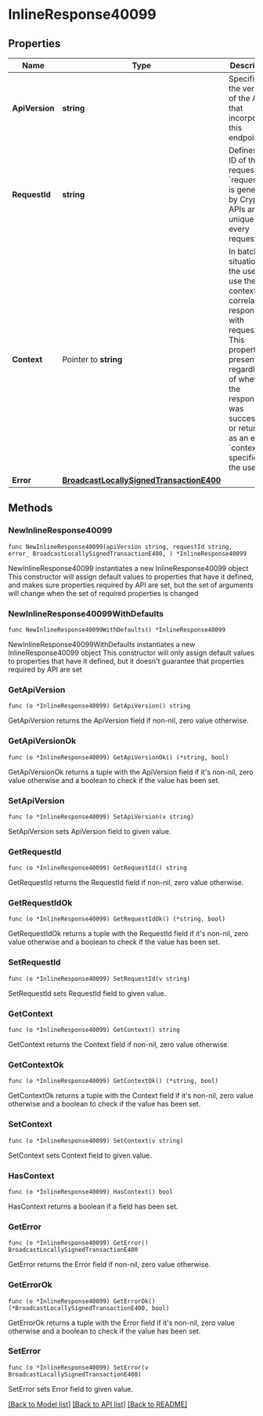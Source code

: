 # InlineResponse40099

## Properties

Name | Type | Description | Notes
------------ | ------------- | ------------- | -------------
**ApiVersion** | **string** | Specifies the version of the API that incorporates this endpoint. | 
**RequestId** | **string** | Defines the ID of the request. The &#x60;requestId&#x60; is generated by Crypto APIs and it&#39;s unique for every request. | 
**Context** | Pointer to **string** | In batch situations the user can use the context to correlate responses with requests. This property is present regardless of whether the response was successful or returned as an error. &#x60;context&#x60; is specified by the user. | [optional] 
**Error** | [**BroadcastLocallySignedTransactionE400**](BroadcastLocallySignedTransactionE400.md) |  | 

## Methods

### NewInlineResponse40099

`func NewInlineResponse40099(apiVersion string, requestId string, error_ BroadcastLocallySignedTransactionE400, ) *InlineResponse40099`

NewInlineResponse40099 instantiates a new InlineResponse40099 object
This constructor will assign default values to properties that have it defined,
and makes sure properties required by API are set, but the set of arguments
will change when the set of required properties is changed

### NewInlineResponse40099WithDefaults

`func NewInlineResponse40099WithDefaults() *InlineResponse40099`

NewInlineResponse40099WithDefaults instantiates a new InlineResponse40099 object
This constructor will only assign default values to properties that have it defined,
but it doesn't guarantee that properties required by API are set

### GetApiVersion

`func (o *InlineResponse40099) GetApiVersion() string`

GetApiVersion returns the ApiVersion field if non-nil, zero value otherwise.

### GetApiVersionOk

`func (o *InlineResponse40099) GetApiVersionOk() (*string, bool)`

GetApiVersionOk returns a tuple with the ApiVersion field if it's non-nil, zero value otherwise
and a boolean to check if the value has been set.

### SetApiVersion

`func (o *InlineResponse40099) SetApiVersion(v string)`

SetApiVersion sets ApiVersion field to given value.


### GetRequestId

`func (o *InlineResponse40099) GetRequestId() string`

GetRequestId returns the RequestId field if non-nil, zero value otherwise.

### GetRequestIdOk

`func (o *InlineResponse40099) GetRequestIdOk() (*string, bool)`

GetRequestIdOk returns a tuple with the RequestId field if it's non-nil, zero value otherwise
and a boolean to check if the value has been set.

### SetRequestId

`func (o *InlineResponse40099) SetRequestId(v string)`

SetRequestId sets RequestId field to given value.


### GetContext

`func (o *InlineResponse40099) GetContext() string`

GetContext returns the Context field if non-nil, zero value otherwise.

### GetContextOk

`func (o *InlineResponse40099) GetContextOk() (*string, bool)`

GetContextOk returns a tuple with the Context field if it's non-nil, zero value otherwise
and a boolean to check if the value has been set.

### SetContext

`func (o *InlineResponse40099) SetContext(v string)`

SetContext sets Context field to given value.

### HasContext

`func (o *InlineResponse40099) HasContext() bool`

HasContext returns a boolean if a field has been set.

### GetError

`func (o *InlineResponse40099) GetError() BroadcastLocallySignedTransactionE400`

GetError returns the Error field if non-nil, zero value otherwise.

### GetErrorOk

`func (o *InlineResponse40099) GetErrorOk() (*BroadcastLocallySignedTransactionE400, bool)`

GetErrorOk returns a tuple with the Error field if it's non-nil, zero value otherwise
and a boolean to check if the value has been set.

### SetError

`func (o *InlineResponse40099) SetError(v BroadcastLocallySignedTransactionE400)`

SetError sets Error field to given value.



[[Back to Model list]](../README.md#documentation-for-models) [[Back to API list]](../README.md#documentation-for-api-endpoints) [[Back to README]](../README.md)


